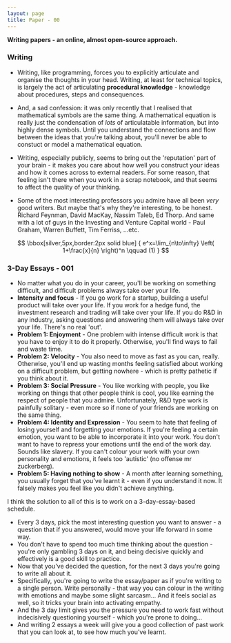 ```yaml
---
layout: page
title: Paper - 00
---
```


<p class="message">
  <b>Writing papers - an online, almost open-source approach.</b> <br> 
</p>

### Writing

* Writing, like programming, forces you to explicitly articulate and organise the thoughts in your head. Writing, at least for technical topics, is largely the act of articulating **procedural knowledge** - knowledge about procedures, steps and consequences.  

* And, a sad confession: it was only recently that I realised that mathematical symbols are the same thing. A mathematical equation is really just the condensation of *lots* of articulatable information, but into highly dense symbols. Until you understand the connections and flow between the ideas that you're talking about, you'll never be able to constuct or model a mathematical equation. 

* Writing, especially publicly, seems to bring out the 'reputation' part of your brain - it makes you care about how well you construct your ideas and how it comes across to external readers. For some reason, that feeling isn't there when you work in a scrap notebook, and that seems to affect the quality of your thinking. 

* Some of the most interesting professors you admire have all been *very* good writers. But maybe that's why they're interesting, to be honest. Richard Feynman, David MacKay, Nassim Taleb, Ed Thorp. And same with a lot of guys in the Investing and Venture Capital world - Paul Graham, Warren Buffett, Tim Ferriss, ...etc. 



$$ \bbox[silver,5px,border:2px solid blue]
{
e^x=\lim_{n\to\infty} \left( 1+\frac{x}{n} \right)^n
\qquad (1)
}
$$



### 3-Day Essays - 001

* No matter what you do in your career, you'll be working on something difficult, and difficult problems always take over your life. 
* **Intensity and focus** - If you go work for a startup, building a useful product will take over your life. If you work for a hedge fund, the investment research and trading will take over your life. If you do R&D in any industry, asking questions and answering them will always take over your life. There's no real 'out'.
* **Problem 1: Enjoyment** - One problem with intense difficult work is that you have to enjoy it to do it properly. Otherwise, you'll find ways to fail and waste time. 
* **Problem 2: Velocity** - You also need to move as fast as you can, really. Otherwise, you'll end up wasting months feeling satisfied about working on a difficult problem, but getting nowhere - which is pretty pathetic if you think about it.
* **Problem 3: Social Pressure** - You like working with people, you like working on things that other people think is cool, you like earning the respect of people that you admire. Unfortunately, R&D type work is painfully solitary - even more so if none of your friends are working on the same thing. 
* **Problem 4: Identity and Expression** - You seem to hate that feeling of losing yourself and forgetting your emotions. If you're feeling a certain emotion, you want to be able to incorporate it into your work. You don't want to have to repress your emotions until the end of the work day. Sounds like slavery. If you can't colour your work with your own personality and emotions, it feels too 'autistic' (no offense mr zuckerberg).
* **Problem 5: Having nothing to show** - A month after learning something, you usually forget that you've learnt it - even if you understand it now. It falsely makes you feel like you didn't achieve anything.



I think the solution to all of this is to work on a 3-day-essay-based schedule.
* Every 3 days, pick the most interesting question you want to answer - a question that if you answered, would move your life forward in some way.
* You don't have to spend too much time thinking about the question - you're only gambling 3 days on it, and being decisive quickly and effectively is a good skill to practice.
* Now that you've decided the question, for the next 3 days you're going to write all about it. 
* Specifically, you're going to write the essay/paper as if you're writing to a single person. Write personally - that way you can colour in the writing with emotions and maybe some slight sarcasm... And it feels social as well, so it tricks your brain into activating empathy.
* And the 3 day limit gives you the pressure you need to work fast without indecisively questioning yourself - which you're prone to doing...
* And writing 2 essays a week will give you a good collection of past work that you can look at, to see how much you've learnt.
